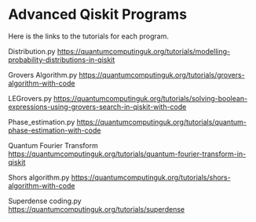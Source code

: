 # Advanced Qiskit Programs

Here is the links to the tutorials for each program. 

Distribution.py 
https://quantumcomputinguk.org/tutorials/modelling-probability-distributions-in-qiskit

Grovers Algorithm.py
https://quantumcomputinguk.org/tutorials/grovers-algorithm-with-code

LEGrovers.py
https://quantumcomputinguk.org/tutorials/solving-boolean-expressions-using-grovers-search-in-qiskit-with-code

Phase_estimation.py
https://quantumcomputinguk.org/tutorials/quantum-phase-estimation-with-code

Quantum Fourier Transform
https://quantumcomputinguk.org/tutorials/quantum-fourier-transform-in-qiskit

Shors algorithm.py
https://quantumcomputinguk.org/tutorials/shors-algorithm-with-code

Superdense coding.py
https://quantumcomputinguk.org/tutorials/superdense

